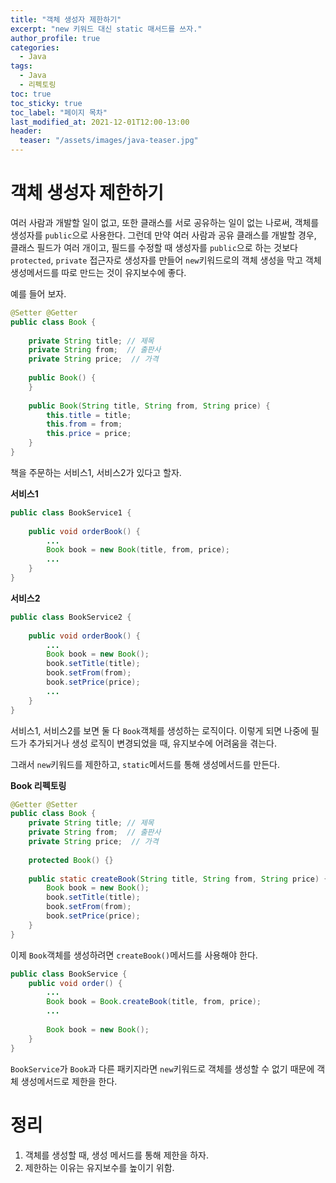 ```yaml
---
title: "객체 생성자 제한하기"
excerpt: "new 키워드 대신 static 매서드를 쓰자."
author_profile: true
categories:
  - Java
tags:
  - Java
  - 리펙토링
toc: true
toc_sticky: true
toc_label: "페이지 목차"
last_modified_at: 2021-12-01T12:00-13:00
header:
  teaser: "/assets/images/java-teaser.jpg"
---
```


# 객체 생성자 제한하기

여러 사람과 개발할 일이 없고, 또한 클래스를 서로 공유하는 일이 없는 나로써, 객체를 생성자를 `public`으로 사용한다. 그런데 만약 여러 사람과 공유 클래스를 개발할 경우, 클래스 필드가 여러 개이고, 필드를 수정할 때 생성자를 `public`으로 하는 것보다 `protected`, `private` 접근자로 생성자를 만들어 `new`키워드로의 객체 생성을 막고 객체 생성메서드를 따로 만드는 것이 유지보수에 좋다.



예를 들어 보자.

```java
@Setter @Getter
public class Book {
    
    private String title; // 제목
    private String from;  // 출판사
    private String price;  // 가격
    
    public Book() {  
    }
    
    public Book(String title, String from, String price) {
        this.title = title;
        this.from = from;
        this.price = price;
    }
}
```

책을 주문하는 서비스1, 서비스2가 있다고 할자.

**서비스1**

```java
public class BookService1 {
    
    public void orderBook() {
        ...
        Book book = new Book(title, from, price);
        ...
    }
}
```

**서비스2**

```java
public class BookService2 {
    
    public void orderBook() {
        ...
        Book book = new Book();
        book.setTitle(title);
        book.setFrom(from);
        book.setPrice(price);
        ...
    }
}
```

서비스1, 서비스2를 보면 둘 다 `Book`객체를 생성하는 로직이다. 이렇게 되면 나중에 필드가 추가되거나 생성 로직이 변경되었을 때, 유지보수에 어려움을 겪는다.

그래서 `new`키워드를 제한하고, `static`메서드를 통해 생성메서드를 만든다.

**Book 리펙토링**

```java
@Getter @Setter
public class Book {
    private String title; // 제목
    private String from;  // 출판사
    private String price;  // 가격
    
    protected Book() {}
    
    public static createBook(String title, String from, String price) {
    	Book book = new Book();
        book.setTitle(title);
        book.setFrom(from);
        book.setPrice(price);
    }
}
```

이제 `Book`객체를 생성하려면 `createBook()`메서드를 사용해야 한다.

```java
public class BookService {
    public void order() {
        ...
        Book book = Book.createBook(title, from, price);
        ...
            
        Book book = new Book();
    }
}
```

`BookService`가 `Book`과 다른 패키지라면 `new`키워드로 객체를 생성할 수 없기 때문에 객체 생성메서드로 제한을 한다.

# 정리

1. 객체를 생성할 때, 생성 메서드를 통해 제한을 하자.
2. 제한하는 이유는 유지보수를 높이기 위함.

